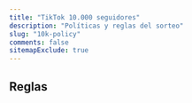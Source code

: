 ```yaml
---
title: "TikTok 10.000 seguidores"
description: "Políticas y reglas del sorteo"
slug: "10k-policy"
comments: false
sitemapExclude: true
---
```


## Reglas
